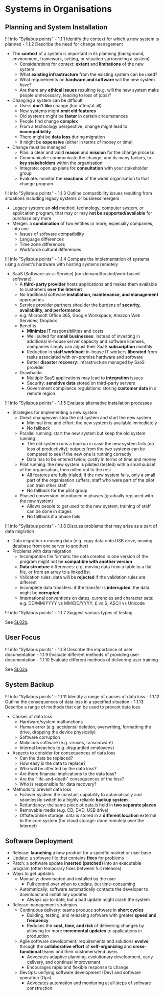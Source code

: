 # Systems in Organisations

## Planning and System Installation

!!! info "Syllabus points"
    - 1.1.1 Identify the context for which a new system is planned
    - 1.1.2 Describe the need for change management

- The **context** of a system is important in its planning (background, environment, framework, setting, or situation surrounding a system)
    - Considerations for context: **extent** and **limitations** of the new system
    - What **existing infrastructure** from the existing system can be used?
    - What requirements on **hardware and software** will the new system have?
    - Are there any **ethical issues** resulting (e.g. will the new system make people unnecessary, leading to loss of jobs)?
- Changing a system can be difficult
    - Users **don't like** change (too often/at all)
    - New systems might **omit old features**
    - Old systems might be **faster** in certain circumstances
    - People find change **complex**
    - From a technology perspective, change might lead to **incompatibility**
    - There might be **data loss** during migration
    - It might be **expensive** (either in terms of money or time)
- Change must be managed
    - Plan: a clear and valid **reason** and **mission** for the change process
    - Communicate: communicate the change, and its many factors, to **key stakeholders** within the organisation
    - Integrate: open up plans for **consultation** with your stakeholder group
    - Evaluate: monitor the **reactions** of the wider organisation to that change program

!!! info "Syllabus points"
    - 1.1.3 Outline compatibility issues resulting from situations including legacy systems or business mergers

- Legacy system: an **old** method, technology, computer system, or application program, that may or may **not be supported/available** for purchase any more
- Merger: a **combination** of two entities or more, especially companies, into one
    - Issues of software compatibility
    - Language differences
    - Time zone differences
    - Workforce cultural differences

!!! info "Syllabus points"
    - 1.1.4 Compare the implementation of systems using a client’s hardware with hosting systems remotely

- SaaS (Software-as-a-Service) (on-demand/hosted/web-based software)
    - A **third-party provider** hosts applications and makes them available to customers **over the Internet**
    - No traditional software **installation, maintenance, and management** approaches
    - Service provider partners shoulder the burdens of **security, availability, and performance**
    - e.g. Microsoft Office 365, Google Workspace, Amazon Web Services, Dropbox
    - Benefits
        - **Minimize** IT responsibilities and costs
        - Well suited for **small businesses**: instead of investing in additional in-house server capacity and software licenses, companies simply can adjust their SaaS **subscription** monthly
        - Reduction in **staff workload**: in-house IT workers **liberated** from tasks associated with on-premise hardware and software
        - Better **disaster recovery**: infrastructure managed by SaaS provider
    - Drawbacks
        - Multiple SaaS applications may lead to **integration** issues
        - Security: **sensitive data** stored on third-party servers
        - Government compliance regulations: storing **customer data** in a remote region

!!! info "Syllabus points"
    - 1.1.5 Evaluate alternative installation processes

- Strategies for implementing a new system
    - Direct changeover: stop the old system and start the new system
        - Minimal time and effort: the new system is available immediately
        - No fallback
    - Parallel running: start the new system but keep the old system running
        - The old system runs a backup in case the new system fails (no loss of productivity); outputs from the two systems can be compared to see if the new one is running correctly
        - Data has to be entered twice; costly in terms of time and money
    - Pilot running: the new system is piloted (tested) with a small subset of the organisation, then rolled out to the rest
        - All features are fully trialed; if the new system fails, only a small part of the organisation suffers; staff who were part of the pilot can train other staff
        - No fallback for the pilot group
    - Phased conversion: introduced in phases (gradually replaced with the new system)
        - Allows people to get used to the new system; training of staff
can be done in stages
        - No fallback if a phase fails

!!! info "Syllabus points"
    - 1.1.6 Discuss problems that may arise as a part of data migration

- Data migration = moving data (e.g. copy data onto USB drive, moving database from one server to another)
- Problems with data migration
    - Incompatible file formats: the data created in one version of the program might not be **compatible with another version**
    - **Data structure** differences: e.g. moving data from a table to a flat file, or from an array to a linked list
    - Validation rules: data will be **rejected** if the validation rules are different
    - Incomplete data transfers: if the transfer is **interrupted**, the data might be **corrupted**
    - International conventions on dates, currencies and character sets: e.g. DD/MM/YYYY vs MM/DD/YYYY, £ vs $, ASCII vs Unicode

!!! info "Syllabus points"
    - 1.1.7 Suggest various types of testing

See [SL02b](02b.md#planning-system-installation).

## User Focus

!!! info "Syllabus points"
    - 1.1.8 Describe the importance of user documentation
    - 1.1.9 Evaluate different methods of providing user documentation
    - 1.1.10 Evaluate different methods of delivering user training

See [SL03a](03a.md).

## System Backup

!!! info "Syllabus points"
    - 1.1.11 Identify a range of causes of data loss
    - 1.1.12 Outline the consequences of data loss in a specified situation
    - 1.1.13 Describe a range of methods that can be used to prevent data loss

- Causes of data loss
    - Hardware/system malfunctions
    - Human error (e.g. accidental deletion, overwriting, formatting the drive, dropping the device physically)
    - Software corruption
    - Malicious software (e.g. viruses, ransomware)
    - Internal breaches (e.g. disgruntled employees)
- Aspects to consider for consequences of data loss
    - Can the data be replaced?
    - How easy is the data to replace?
    - Who will be affected by the data loss?
    - Are there financial implications to the data loss?
    - Are the "life-and-death" consequences of the loss?
    - Who is responsible for data recovery?
- Methods to prevent data loss
    - Failover system: the constant capability to automatically and seamlessly switch to a highly reliable **backup system**
    - Redundancy: the same piece of data is held in **two separate places**
    - Removable media (e.g. CD, DVD, USB drive)
    - Offsite/online storage: data is stored in a **different location** external to the core system (for cloud storage: done remotely over the Internet)

## Software Deployment

- Release: **launching** a new product for a specific market or user base
- Update: a software file that contains **fixes** for problems
- Patch: a software update **inserted (patched)** into an executable program (often temporary fixes between full releases)
- Ways to get updates
    - Manually: downloaded and installed by the user
        - Full control over when to update, but time-consuming
    - Automatically: software automatically contacts the developer to download and install any updates
        - Always up-to-date, but a bad update might crash the system
- Release management strategies
    - Continuous delivery: teams produce software in **short cycles**
        - Building, testing, and releasing software with greater **speed and frequency**
        - Reduces the **cost, time, and risk** of delivering changes by allowing for more **incremental updates** to applications in production
    - Agile software development: requirements and solutions **evolve** through the **collaborative effort** of **self-organizing** and **cross-functional** teams and their customers/end users
        - Advocates adaptive planning, evolutionary development, early delivery, and continual improvement
        - Encourages rapid and flexible response to change
    - DevOps: unifying software development (Dev) and software operation (Ops)
        - Advocates automation and monitoring at all steps of software construction
